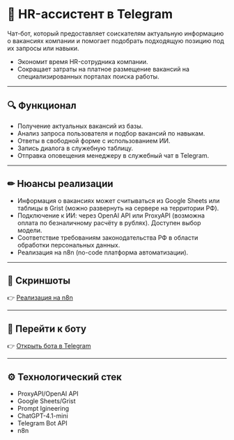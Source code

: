 # 🤖 HR-ассистент в Telegram  

Чат-бот, который предоставляет соискателям актуальную информацию о вакансиях компании и помогает подобрать подходящую позицию под их запросы или навыки.  
- Экономит время HR-сотрудника компании.  
- Сокращает затраты на платное размещение вакансий на специализированных порталах поиска работы. 

---

## 🔍 Функционал  
- Получение актуальных вакансий из базы.   
- Анализ запроса пользователя и подбор вакансий по навыкам.  
- Ответы в свободной форме с использованием ИИ.  
- Запись диалога в служебную таблицу.  
- Отправка оповещения менеджеру в служебный чат в Telegram.  

---

## ✏ Нюансы реализации  
- Информация о вакансиях может считываться из Google Sheets или таблицы в Grist (можно развернуть на сервере на территории РФ).  
- Подключение к ИИ: через OpenAI API или ProxyAPI (возможна оплата по безналичному расчёту в рублях). Доступен выбор модели.  
- Соответствие требованиям законодательства РФ в области обработки персональных данных.  
- Реализация на n8n (no-code платформа автоматизации).  

---

## 📸 Скриншоты
👉 [Реализация на n8n](https://github.com/annutte/HR-assistant-fleetservice/blob/main/img/n8n-hr.jpg) 

---

## 🚀 Перейти к боту
👉 [Открыть бота в Telegram](https://t.me/hr_fleet_bot)


---

## ⚙️ Технологический стек
- ProxyAPI/OpenAI API
- Google Sheets/Grist  
- Prompt Igineering
- ChatGPT-4.1-mini
- Telegram Bot API
- n8n  

  
